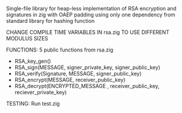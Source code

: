 Single-file library for heap-less implementation of RSA encryption and signatures in zig with OAEP padding using only one dependency from standard library for hashing function

CHANGE COMPILE TIME VARIABLES IN rsa.zig TO USE DIFFERENT MODULUS SIZES

FUNCTIONS:
5 public functions from rsa.zig
- RSA_key_gen()
- RSA_sign(MESSAGE, signer_private_key, signer_public_key)
- RSA_verify(Signature, MESSAGE, signer_public_key)
- RSA_encrypt(MESSAGE, receiver_public_key)
- RSA_decrypt(ENCRYPTED_MESSAGE , receiver_public_key, reciever_private_key)

TESTING:
Run test.zig
